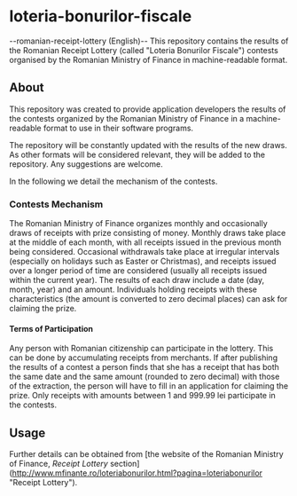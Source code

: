 # loteria-bonurilor-fiscale
--romanian-receipt-lottery (English)--
This repository contains the results of the Romanian Receipt Lottery (called "Loteria Bonurilor Fiscale") contests organised by the Romanian Ministry of Finance in machine-readable format.

## About
This repository was created to provide application developers the results of the contests organized by the Romanian Ministry of Finance in a machine-readable format to use in their software programs.

The repository will be constantly updated with the results of the new draws. As other formats will be considered relevant, they will be added to the repository.
Any suggestions are welcome.

In the following we detail the mechanism of the contests.

### Contests Mechanism
The Romanian Ministry of Finance organizes monthly and occasionally draws of receipts with prize consisting of money. Monthly draws take place at the middle of each month, with all receipts issued in the previous month being considered. Occasional withdrawals take place at irregular intervals (especially on holidays such as Easter or Christmas), and receipts issued over a longer period of time are considered (usually all receipts issued within the current year).
The results of each draw include a date (day, month, year) and an amount. Individuals holding receipts with these characteristics (the amount is converted to zero decimal places) can ask for claiming the prize.

#### Terms of Participation
Any person with Romanian citizenship can participate in the lottery. This can be done by accumulating receipts from merchants. If after publishing the results of a contest a person finds that she has a receipt that has both the same date and the same amount (rounded to zero decimal) with those of the extraction, the person will have to fill in an application for claiming the prize.
Only receipts with amounts between 1 and 999.99 lei participate in the contests.

## Usage
Further details can be obtained from [the website of the Romanian Ministry of Finance, *Receipt Lottery* section] (http://www.mfinante.ro/loteriabonurilor.html?pagina=loteriabonurilor "Receipt Lottery").

